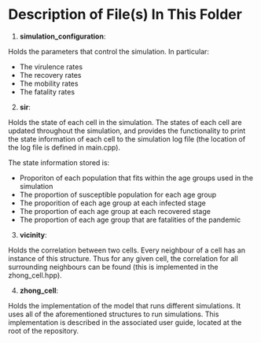 Description of File(s) In This Folder
===

1. **simulation_configuration**:

Holds the parameters that control the simulation. In particular:

* The virulence rates
* The recovery rates
* The mobility rates
* The fatality rates

2. **sir**:

Holds the state of each cell in the simulation. The states of each cell are updated
throughout the simulation, and provides the functionality to print the state information
of each cell to the simulation log file (the location of the log file is defined in main.cpp).

The state information stored is:

* Proporiton of each population that fits within the age groups used in the simulation
* The proportion of susceptible population for each age group
* The proporition of each age group at each infected stage
* The proportion of each age group at each recovered stage
* The proportion of each age group that are fatalities of the pandemic

3. **vicinity**:

Holds the correlation between two cells. Every neighbour of a cell has an instance
of this structure. Thus for any given cell, the correlation for all surrounding neighbours
can be found (this is implemented in the zhong_cell.hpp).

4. **zhong_cell**:

Holds the implementation of the model that runs different simulations. It uses all of the
aforementioned structures to run simulations. This implementation is described in the
associated user guide, located at the root of the repository.

